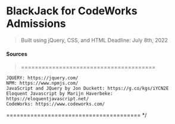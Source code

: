 # BlackJack for CodeWorks Admissions
> Built using jQuery, CSS, and HTML
> Deadline: July 8th, 2022


#### Sources
>=======================================
 
    JQUERY: https://jquery.com/
    NPM: https://www.npmjs.com/
    JavaScript and JQuery by Jon Duckett: https://g.co/kgs/iYCN2E
    Eloquent Javascript by Marijn Haverbeke: https://eloquentjavascript.net/
    CodeWorks: https://www.codeworks.com/
    
 ======================================= */

